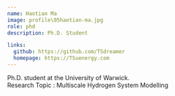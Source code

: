 ```yaml
---
name: Haotian Ma
image: profile\05haotian-ma.jpg
role: phd
description: Ph.D. Student

links:
  github: https://github.com/TSdreamer
  homepage: https://TSuenergy.com
---
```


Ph.D. student at the University of Warwick.  
Research Topic : Multiscale Hydrogen System Modelling
